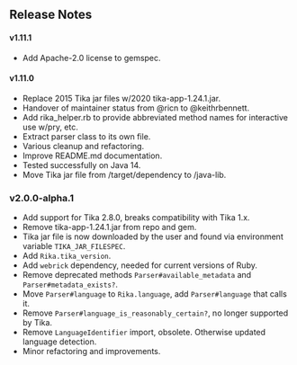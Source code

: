 ## Release Notes

#### v1.11.1

* Add Apache-2.0 license to gemspec.


#### v1.11.0

* Replace 2015 Tika jar files w/2020 tika-app-1.24.1.jar.
* Handover of maintainer status from @ricn to @keithrbennett.
* Add rika_helper.rb to provide abbreviated method names for interactive use w/pry, etc.
* Extract parser class to its own file.
* Various cleanup and refactoring.
* Improve README.md documentation.
* Tested successfully on Java 14.
* Move Tika jar file from /target/dependency to /java-lib.

### v2.0.0-alpha.1

* Add support for Tika 2.8.0, breaks compatibility with Tika 1.x.
* Remove tika-app-1.24.1.jar from repo and gem.
* Tika jar file is now downloaded by the user and found via environment variable `TIKA_JAR_FILESPEC`. 
* Add `Rika.tika_version`.
* Add `webrick` dependency, needed for current versions of Ruby.
* Remove deprecated methods `Parser#available_metadata` and `Parser#metadata_exists?`.
* Move `Parser#language` to `Rika.language`, add `Parser#language` that calls it.
* Remove `Parser#language_is_reasonably_certain?`, no longer supported by Tika.
* Remove `LanguageIdentifier` import, obsolete. Otherwise updated language detection.
* Minor refactoring and improvements.

